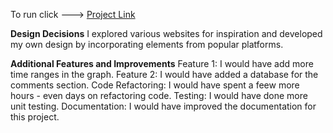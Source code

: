 To run click ---> [Project Link](https://solana-charting-comments-lmvjbdf2l-michaelsatumbas-projects.vercel.app/) 

**Design Decisions**
I explored various websites for inspiration and developed my own design by incorporating elements from popular platforms.

**Additional Features and Improvements**
Feature 1: I would have add more time ranges in the graph.
Feature 2: I would have added a database for the comments section.
Code Refactoring: I would have spent a feew more hours - even days on refactoring code.
Testing: I would have done more unit testing.
Documentation: I would have improved the documentation for this project.